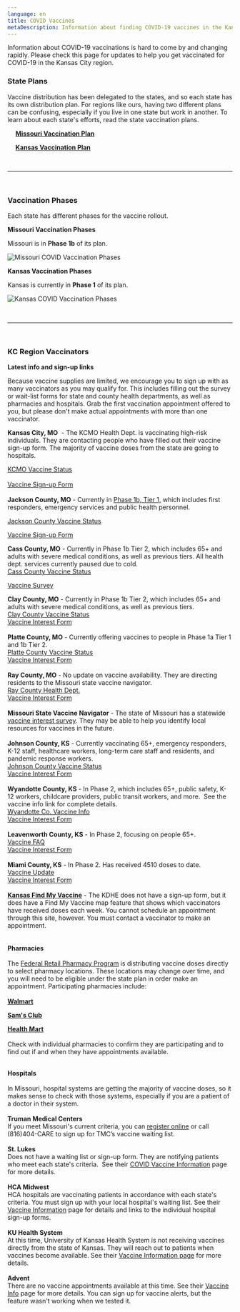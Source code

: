 ```yaml
---
language: en
title: COVID Vaccines
metaDescription: Information about finding COVID-19 vaccines in the Kansas City region.
---
```

Information about COVID-19 vaccinations is hard to come by and changing rapidly. Please check this page for updates to help you get vaccinated for COVID-19 in the Kansas City region.

### State Plans

Vaccine distribution has been delegated to the states, and so each state has its own distribution plan. For regions like ours, having two different plans can be confusing, especially if you live in one state but work in another. To learn about each state's efforts, read the state vaccination plans.

&emsp; **[Missouri Vaccination Plan](https://covidvaccine.mo.gov/)**

&emsp; **[Kansas Vaccination Plan](https://www.kansasvaccine.gov/)**

<br><hr><br>

### Vaccination Phases

Each state has different phases for the vaccine rollout. 

**Missouri Vaccination Phases**

Missouri is in **Phase 1b** of its plan.

![Missouri COVID Vaccination Phases](/uploads/600586616801f.image.png)

**Kansas Vaccination Phases**

Kansas is currently in **Phase 1** of its plan. 

![Kansas COVID Vaccination Phases](/uploads/screen-shot-2021-01-18-at-10.01.04-am.png)

<br><hr><br>

### KC Region Vaccinators

**Latest info and sign-up links**

Because vaccine supplies are limited, we encourage you to sign up with as many vaccinators as you may qualify for. This includes filling out the survey or wait-list forms for state and county health departments, as well as pharmacies and hospitals. Grab the first vaccination appointment offered to you, but please don't make actual appointments with more than one vaccinator.

**Kansas City, MO**  - The KCMO Health Dept. is vaccinating high-risk individuals. They are contacting people who have filled out their vaccine sign-up form. The majority of vaccine doses from the state are going to hospitals.

[KCMO Vaccine Status](https://www.kcmo.gov/city-hall/departments/health/covid-19-vaccine)\
[\
Vaccine Sign-up Form](https://hipaa.jotform.com/210117358088152)\
\
**Jackson County, MO** - Currently in [Phase 1b, Tier 1,](https://jacohd.org/covid-vaccines) which includes first responders, emergency services and public health personnel.

[Jackson County Vaccine Status](https://jacohd.org/covid-vaccines)

[Vaccine Sign-up Form](https://jacohd.org/covid-vaccines)



**Cass County, MO** - Currently in Phase 1b Tier 2, which includes 65+ and adults with severe medical conditions, as well as previous tiers. All health dept. services currently paused due to cold.\
[Cass County Vaccine Status](https://casscounty.com/2462/COVID-19-Vaccine)

[Vaccine Survey](https://casscounty-cchd.app.transform.civicplus.com/forms/19861)

**Clay County, MO** - Currently in Phase 1b Tier 2, which includes 65+ and adults with severe medical conditions, as well as previous tiers.\
[Clay County Vaccine Status](https://www.clayhealth.com/301/COVID-19-Vaccine)\
[Vaccine Interest Form](https://hipaa.jotform.com/210138520201032)\
\
**Platte County, MO** - Currently offering vaccines to people in Phase 1a Tier 1 and 1b Tier 2.\
[Platte County Vaccine Status](https://www.plattecountyhealthdept.com/emergency.aspx)\
[Vaccine Interest Form](https://us.openforms.com/Form/8c3d6585-ebb9-45a3-8d40-0046c31a9a80)\
\
**Ray County, MO** - No update on vaccine availability. They are directing residents to the Missouri state vaccine navigator.\
[Ray County Health Dept.](https://www.rayhealth.org/covid-19)\
[Vaccine Interest Form](https://docs.google.com/forms/d/e/1FAIpQLSf_GRYL_BCr8IIfCEBqNdGj0Dt4-4piBa_xJn-X5NmvnOZRcQ/viewform)\
\
**Missouri State Vaccine Navigator** - The state of Missouri has a statewide [vaccine interest survey](https://covidvaccine.mo.gov/navigator/). They may be able to help you identify local resources for vaccines in the future.\
\
**Johnson County, KS** - Currently vaccinating 65+, emergency responders, K-12 staff, healthcare workers, long-term care staff and residents, and pandemic response workers.\
[Johnson County Vaccine Status](https://www.jocogov.org/covid-19-vaccine)\
[Vaccine Interest Form](https://redcap.jocogov.org/surveys/?s=8KWLNLWWHL&fbclid=IwAR3jhHgJQZ23sJjnluFYXx8XwJFCfmMi-IZ_bqPhGsH4NPMS4c_YBrj6SqQ)\
\
**Wyandotte County, KS** - In Phase 2, which includes 65+, public safety, K-12 workers, childcare providers, public transit workers, and more.  See the vaccine info link for complete details.\
[Wyandotte Co. Vaccine Info\
Vaccine Interest Form](https://wyandotte-county-covid-19-vaccines-unifiedgov.hub.arcgis.com/)\
\
**Leavenworth County, KS** - In Phase 2, focusing on people 65+.\
[Vaccine FAQ](https://www.leavenworthcounty.gov/information/covid-19_information/covid-19_vaccine_faq.php)\
[Vaccine Interest Form](https://us.openforms.com/Form/2f2bcc68-3b6a-450b-9007-d39819db6572)\
\
**Miami County, KS** - In Phase 2. Has received 4510 doses to date.\
[Vaccine Update](http://www.miamicountyks.org/AlertCenter.aspx?AID=COVID19-Vaccine-Update-02232021-353)\
[Vaccine Interest Form](http://www.miamicountyks.org/list.aspx?Mode=Subscribe#alertCenter)\
\
**[Kansas Find My Vaccine](https://www.kansasvaccine.gov/160/Find-My-Vaccine)** - The KDHE does not have a sign-up form, but it does have a Find My Vaccine map feature that shows which vaccinators have received doses each week. You cannot schedule an appointment through this site, however. You must contact a vaccinator to make an appointment.\
\
\
**Pharmacies**\
\
The [Federal Retail Pharmacy Program](https://www.cdc.gov/vaccines/covid-19/retail-pharmacy-program/participating-pharmacies.html) is distributing vaccine doses directly to select pharmacy locations. These locations may change over time, and you will need to be eligible under the state plan in order make an appointment. Participating pharmacies include:\
\
**[Walmart](https://www.walmart.com/cp/1228302)**

**[Sam's Club](https://www.kcmo.gov/?splash=https%3a%2f%2fwww.samsclub.com%2fpharmacy&____isexternal=true)**

**[Health Mart](https://www.kcmo.gov/?splash=https%3a%2f%2fwww.healthmart.com%2fstore-locator.html&____isexternal=true)**\
\
Check with individual pharmacies to confirm they are participating and to find out if and when they have appointments available.

\
**Hospitals**\
\
In Missouri, hospital systems are getting the majority of vaccine doses, so it makes sense to check with those systems, especially if you are a patient of a doctor in their system.\
\
**Truman Medical Centers**\
If you meet Missouri's current criteria, you can [register online](https://www.kcmo.gov/?splash=https%3a%2f%2fwww.trumed.org%2fforms%2fcovid-19-vaccine-wait-list%2f&____isexternal=true) or call (816)404-CARE to sign up for TMC’s vaccine waiting list.\
\
**St. Lukes**\
Does not have a waiting list or sign-up form. They are notifying patients who meet each state's criteria.  See their [COVID Vaccine Information](https://www.saintlukeskc.org/covid-19/vaccine#) page for more details.\
\
**HCA Midwest**\
HCA hospitals are vaccinating patients in accordance with each state's criteria. You must sign up with your local hospital's waiting list. See their [Vaccine Information](https://hcamidwest.com/covid-19/COVID-19-vaccine-information/) page for details and links to the individual hospital sign-up forms.\
\
**KU Health System**\
At this time, University of Kansas Health System is not receiving vaccines directly from the state of Kansas. They will reach out to patients when vaccines become available. See their [Vaccine Information page](https://www.kansashealthsystem.com/patient-visitor/covid19-update/covid-vaccine-form) for more details.\
\
**Advent**\
There are no vaccine appointments available at this time. See their [Vaccine Info](https://www.adventhealth.com/coronavirus-resource-hub/adventhealth-coronavirus-vaccine-resource-hub) page for more details. You can sign up for vaccine alerts, but the feature wasn't working when we tested it.